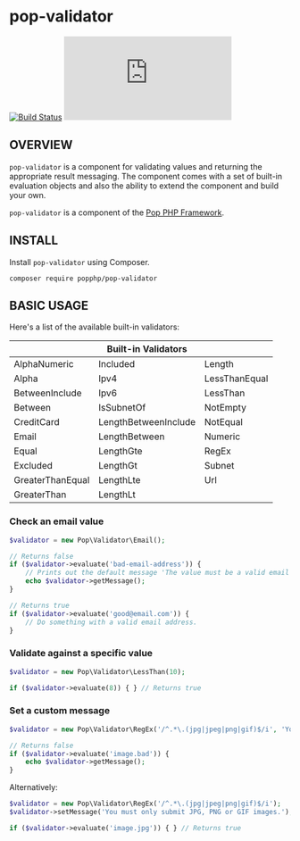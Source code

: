 pop-validator
=============

[![Build Status](https://travis-ci.org/popphp/pop-validator.svg?branch=master)](https://travis-ci.org/popphp/pop-validator)
[![Coverage Status](http://www.popphp.org/cc/coverage.php?comp=pop-validator)](http://www.popphp.org/cc/pop-validator/)

OVERVIEW
--------
`pop-validator` is a component for validating values and returning the appropriate result messaging.
The component comes with a set of built-in evaluation objects and also the ability to extend the
component and build your own.

`pop-validator` is a component of the [Pop PHP Framework](http://www.popphp.org/).

INSTALL
-------

Install `pop-validator` using Composer.

    composer require popphp/pop-validator

BASIC USAGE
-----------

Here's a list of the available built-in validators:

|                   | Built-in Validators  |               |
|-------------------|----------------------|---------------|
| AlphaNumeric      | Included             | Length        |
| Alpha             | Ipv4                 | LessThanEqual |
| BetweenInclude    | Ipv6                 | LessThan      |
| Between           | IsSubnetOf           | NotEmpty      |
| CreditCard        | LengthBetweenInclude | NotEqual      |
| Email             | LengthBetween        | Numeric       |
| Equal             | LengthGte            | RegEx         |
| Excluded          | LengthGt             | Subnet        |
| GreaterThanEqual  | LengthLte            | Url           |
| GreaterThan       | LengthLt             |               |

### Check an email value 

```php
$validator = new Pop\Validator\Email();

// Returns false
if ($validator->evaluate('bad-email-address')) {
    // Prints out the default message 'The value must be a valid email format.'
    echo $validator->getMessage();
}

// Returns true
if ($validator->evaluate('good@email.com')) {
    // Do something with a valid email address.
}
```

### Validate against a specific value

```php
$validator = new Pop\Validator\LessThan(10);

if ($validator->evaluate(8)) { } // Returns true
```

### Set a custom message

```php
$validator = new Pop\Validator\RegEx('/^.*\.(jpg|jpeg|png|gif)$/i', 'You must only submit JPG, PNG or GIF images.');

// Returns false
if ($validator->evaluate('image.bad')) {
    echo $validator->getMessage();
}
```

Alternatively:

```php
$validator = new Pop\Validator\RegEx('/^.*\.(jpg|jpeg|png|gif)$/i');
$validator->setMessage('You must only submit JPG, PNG or GIF images.');

if ($validator->evaluate('image.jpg')) { } // Returns true
```

